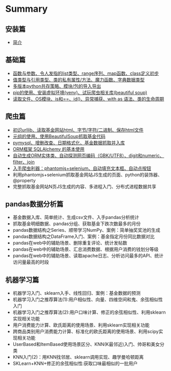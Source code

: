 # Summary

## 安装篇

* [简介](README.md)

## 基础篇

* [函数与参数、令人发指的list类型、range序列、map函数、class定义初步](ji-chu-pian/guan-jian-zi-can-shu-3001-ling-ren-fa-zhi-de-list-lei-xing-3001-range-xu-lie-3001-map-han-shu-3001-class-ding-yi-chu-bu.md)
* [值类型与引用类型、类的私有属性/方法、魔力函数、字典数据类型](ji-chu-pian/zi-fu-chuan-de-bu-ke-bian-xing-3001-lei-de-si-you-shu-xing-3001-te-shu-shu-xing-3001-zi-dian-shu-ju-lei-xing.md)
* [多版本python共存策略、模块/包的导入导出](ji-chu-pian/duo-ban-ben-python-gong-cun-3001-mo-kuai-3001-bao-de-dao-ru-3001-locals-globals-sys-path-de-zuo-yong.md)
* [pip的使用、安装虚拟环境\(venv\)、试玩爬虫相关库\(beautiful soup\)](ji-chu-pian/pipde-shi-yong-3001-an-zhuang-xunihuan-588328-venv-3001-shi-wan-pa-chong-xiang-guan-5e9328-beautiful-soup.md)
* [读取文件、OS模块、is和==、id\(\)、异常捕获、with as 语法、类的生命周期](ji-chu-pian/du-qu-wen-jian-3001-os-mo-kuai-3001-is-548c3d3d-3001-yi-chang-chu-bu-3001-with-as-yu-fa-chu-li-yi-chang.md)

## 爬虫篇

* [初识urllib、读取基金网站html、字节/字符/二进制、保存html文件](pa-chong-pian/chushi-urllib-3001-du-qu-ji-jin-wang-zhan-html-3001-zi-jie-3001-zi-fu-3001-er-jin-zhi-3001-bao-cun-html-wen-jian.md)
* [元组的使用、使用BeautifulSoup抓取基金代码](pa-chong-pian/shi-yong-beautifulsoup-zhua-qu-ji-jin-dai-ma-3001-lei-ji-jing-zhi-3001-yuan-zu.md)
* [pymysql、增删改查、日期格式化、基金数据抓取并入库 ](pa-chong-pian/ru-shou-pymysql-3001-zeng-shan-gai-cha-3001-ri-qi-ge-shi-hua-3001-ji-jin-shu-ju-zhua-qu-bing-ru-ku.md)
* [ORM框架 SQLAlchemy 的基本使用](pa-chong-pian/ru-shou-orm-kuang-jia-sqlalchemy-he-ji-ben-shi-yong-yin-dao.md)
* [自动生成ORM实体类、自动探测网页编码（GBK/UTF8）、digit和numeric、filter、join](pa-chong-pian/zi-dong-sheng-cheng-orm-shi-ti-lei-3001-zhua-qu-ji-jin-wang-zhan-js-xing-shi-de-shu-ju-3001-python-zhi-xing-js-bing-jie-xi.md)
* [入手爬虫利器：phantomjs+selenium、自动填充文本框、自动点按钮](pa-chong-pian/ru-shou-pachong-li-qi-ff1a-phantomjs-+-selenium-3001-zi-dong-tian-chong-wen-ben-kuang-3001-zi-dong-dian-an-niu.md)
* 利用phantomjs+selenium抓取基金网站JS生成的页面、python的装饰器、@property
* 完整抓取基金网站N页JS生成的内容、多进程入门、分布式进程数据共享

## pandas数据分析篇

* 基金数据入库、简单统计、生成csv文件、入手pandas分析统计
* 抓取基金明细数据、pandas分组、获取基金下跌次数最多的月份
* pandas数据结构之Series、顺带学习NumPy、案例：简单抽奖奖池的生成
* pandas数据结构之DataFrame入门、案例：基金指定月份同比数据对比
* pandas在web中的辅助场景、删除重复评论、统计发帖数 
* pandas在web中的辅助场景、汇总消费数据、根据用户消费的钱划分等级
* pandas在web中的辅助场景、读取apache日志、分析访问最多的API、统计访问量最高的时段 

## 机器学习篇

* 机器学习入门、sklearn入手、线性回归、案例：基金数据的预测
* 机器学习入门之推荐算法\(1\):用户相似性、向量、四维空间和鬼、余弦相似性入门
* 机器学习入门之推荐算法\(2\):用户口味计算、修正的余弦相似性、利用sklearn实现相关功能
* 用户消费能力计算、欧氏距离的使用场景、利用sklearn实现相关功能
* 跨商品类别用户消费能力计算、标准化的欧氏距离的使用场景、利用scipy实现相关功能
* UserBased和ItemBased使用场景区分、KNN\(K最邻近\)入门、帅哥和美女分类
* KNN入门\(2\)：用KNN找邻居、sklearn调用实现、趣学曼哈顿距离
* SKLearn+KNN+修正的余弦相似性:获取口味最相似的一批用户


